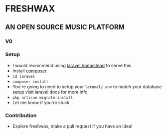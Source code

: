 # FRESHWAX 
## AN OPEN SOURCE MUSIC PLATFORM
### V0

### Setup
- I would recommend using [laravel homestead](https://laravel.com/docs/5.2/homestead) to serve this 
- Install [composer](https://getcomposer.org/)
- `cd laravel`
- `composer install`
- You're going to need to setup your `laravel/.env` to match your database setup visit laravel docs for more info
- `php artisan migrate:install`
- Let me know if you're stuck

### Contribution
- Explore freshwax, make a pull request if you have an idea! 

